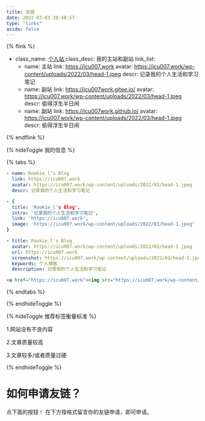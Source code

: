 ```yaml
---
title: 友链
date: 2022-07-03 20:40:57
type: "links"
aside: false
---
```

<link rel="stylesheet" type="text/css" href="https://cdn1.tianli0.top/gh/zhheo/JS-Heo@main/moments/random-friends-post.css">
<!-- 一个友链例子 -->


{% flink %}
- class_name: <a href="https://github.com/Rock-Candy-Tea">个人站 </a>
  class_desc: 我的主站和副站
  link_list:
  - name: 主站
    link: https://icu007.work
    avatar: https://icu007.work/wp-content/uploads/2022/03/head-1.jpeg
    descr: 记录我的个人生活和学习笔记
  - name: 副站
    link: https://icu007work.gitee.io/
    avatar: https://icu007.work/wp-content/uploads/2022/03/head-1.jpeg
    descr: 偷得浮生半日闲
  - name: 副站
    link: https://icu007work.github.io/
    avatar: https://icu007.work/wp-content/uploads/2022/03/head-1.jpeg
    descr: 偷得浮生半日闲

{% endflink %}


{% hideToggle 我的信息 %}

{% tabs  %}
<!-- tab Butterfly & MengD -->
```yaml
- name: Rookie_l's Blog
  link: https://icu007.work
  avatar: https://icu007.work/wp-content/uploads/2022/03/head-1.jpeg
  descr: 记录我的个人生活和学习笔记
```
<!-- endtab -->

<!-- tab fluid -->
```yaml
- {
  title: 'Rookie_l's Blog',
  intro: '记录我的个人生活和学习笔记',
  link: 'https://icu007.work',
  image: 'https://icu007.work/wp-content/uploads/2022/03/head-1.jpeg'
}
```
<!-- endtab -->

<!-- tab volantis -->
```yaml
- title: Rookie_l's Blog
  avatar: https://icu007.work/wp-content/uploads/2022/03/head-1.jpeg
  url: https://icu007.work
  screenshot: https://icu007.work/wp-content/uploads/2022/03/head-1.jpeg
  keywords: 个人博客
  description: 记录我的个人生活和学习笔记
```
<!-- endtab -->

<!-- tab html -->
```html
<a href="https://icu007.work"><img src="https://icu007.work/wp-content/uploads/2022/03/head-1.jpeg" alt="avatar">Rookie_l's Blog</a>
```
<!-- endtab -->

{% endtabs  %}

{% endhideToggle %}

{% hideToggle 推荐标签衡量标准 %}

1.网站没有不良内容

2.文章质量较高

3.文章较多/或者质量过硬

{% endhideToggle %}

<h1>如何申请友链？</h1>

点下面的按钮！
在下方按格式留言你的友链申请，即可申请。
